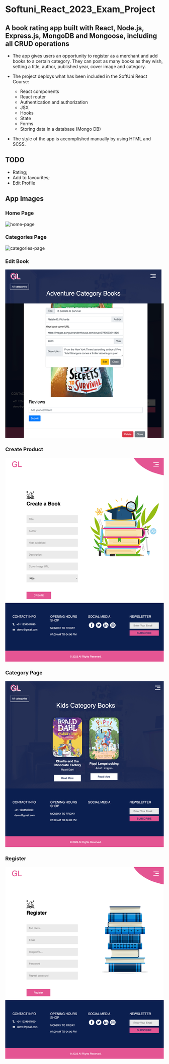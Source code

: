 # Softuni_React_2023_Exam_Project

## A book rating app built with React, Node.js, Express.js, MongoDB and Mongoose, including all CRUD operations

* The app gives users an opportunity to register as a merchant and add books to a certain category. They can post as many books as they wish, setting a title, author, published year, cover image and category.
* The project deploys what has been included in the SoftUni React Course:
    * React components
    * React router
    * Authentication and authorization
    * JSX
    * Hooks
    * State
    * Forms
    * Storing data in a database (Mongo DB)

* The style of the app is accomplished manually by using HTML and SCSS.

## TODO

- Rating;
- Add to favourites;
- Edit Profile

## App Images

### Home Page

![home-page](https://github.com/sonyagennova/React-Project/blob/main/my-app/screenshots/localhost_5173_.png)

### Categories Page

![categories-page](https://github.com/sonyagennova/React-Project/blob/main/my-app/screenshots/localhost_5173_%2023.59.22.png)

### Edit Book

![edit-book](https://github.com/sonyagennova/React-Project/blob/main/my-app/screenshots/localhost_5173_%200.02.23.png)

### Create Product

![create-new-book](https://github.com/sonyagennova/React-Project/blob/main/my-app/screenshots/localhost_5173_%2023.59.56.png)

### Category Page

![category-page](https://github.com/sonyagennova/React-Project/blob/main/my-app/screenshots/localhost_5173_%200.00.34.png)

### Register

![register](https://github.com/sonyagennova/React-Project/blob/main/my-app/screenshots/localhost_5173_%200.03.01.png)
